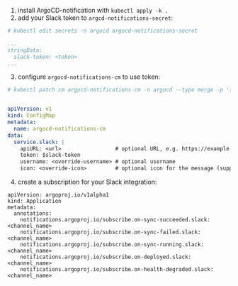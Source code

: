 1. install ArgoCD-notification with `kubectl apply -k .`
2. add your Slack token to `argcd-notifications-secret`:
```yaml
# kubectl edit secrets -n argocd argocd-notifications-secret

...
stringData:
  slack-token: <token>
...
```
3. configure `argocd-notifications-cm` to use token:
```yaml
# kubectl patch cm argocd-notifications-cm -n argocd --type merge -p '{"data": {"service.slack": "{ token: $slack-token }" }}'


apiVersion: v1
kind: ConfigMap
metadata:
  name: argocd-notifications-cm
data:
  service.slack: |
    apiURL: <url>                 # optional URL, e.g. https://example.com/api
    token: $slack-token
    username: <override-username> # optional username
    icon: <override-icon>         # optional icon for the message (supports both emoji and url notation)
```
4. create a subscription for your Slack integration:
```
apiVersion: argoproj.io/v1alpha1
kind: Application
metadata:
  annotations:
    notifications.argoproj.io/subscribe.on-sync-succeeded.slack: <channel_name>
    notifications.argoproj.io/subscribe.on-sync-failed.slack: <channel_name>
    notifications.argoproj.io/subscribe.on-sync-running.slack: <channel_name>
    notifications.argoproj.io/subscribe.on-deployed.slack: <channel_name>
    notifications.argoproj.io/subscribe.on-health-degraded.slack: <channel_name>
```
